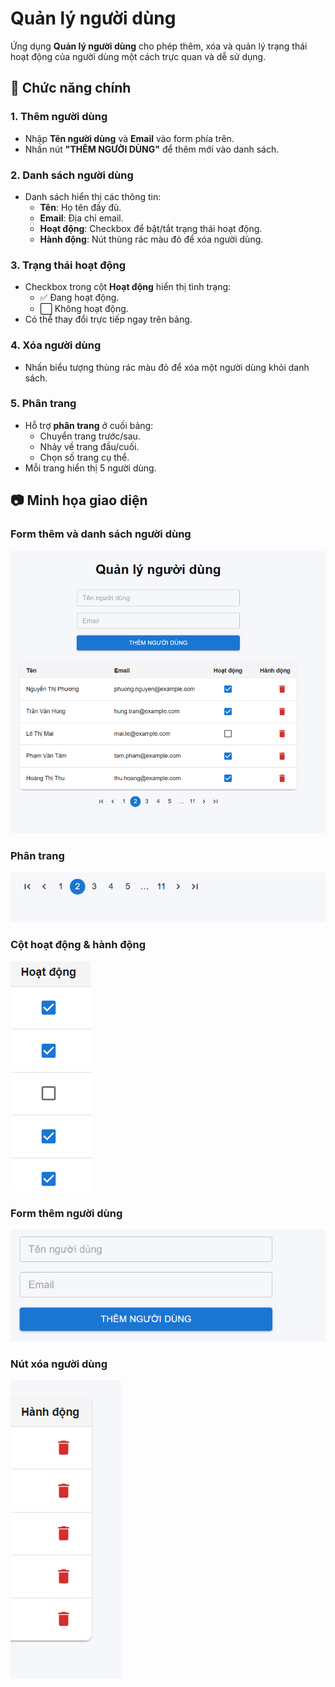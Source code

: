 # Quản lý người dùng

Ứng dụng **Quản lý người dùng** cho phép thêm, xóa và quản lý trạng thái hoạt động của người dùng một cách trực quan và dễ sử dụng.  

## 📌 Chức năng chính

### 1. Thêm người dùng
- Nhập **Tên người dùng** và **Email** vào form phía trên.
- Nhấn nút **"THÊM NGƯỜI DÙNG"** để thêm mới vào danh sách.

### 2. Danh sách người dùng
- Danh sách hiển thị các thông tin:
  - **Tên**: Họ tên đầy đủ.
  - **Email**: Địa chỉ email.
  - **Hoạt động**: Checkbox để bật/tắt trạng thái hoạt động.
  - **Hành động**: Nút thùng rác màu đỏ để xóa người dùng.

### 3. Trạng thái hoạt động
- Checkbox trong cột **Hoạt động** hiển thị tình trạng:
  - ✅ Đang hoạt động.
  - ⬜ Không hoạt động.
- Có thể thay đổi trực tiếp ngay trên bảng.

### 4. Xóa người dùng
- Nhấn biểu tượng thùng rác màu đỏ để xóa một người dùng khỏi danh sách.

### 5. Phân trang
- Hỗ trợ **phân trang** ở cuối bảng:
  - Chuyển trang trước/sau.
  - Nhảy về trang đầu/cuối.
  - Chọn số trang cụ thể.  
- Mỗi trang hiển thị 5 người dùng.

## 📷 Minh họa giao diện

### Form thêm và danh sách người dùng
![Form và bảng](img/form.png)

### Phân trang
![Phân trang](img/phan-trang.png)

### Cột hoạt động & hành động
![Hoạt động & Hành động](img/hanh-dong-button.png)

### Form thêm người dùng
![Form thêm](img/form-them-nguoidung.png)

### Nút xóa người dùng
![Xóa người dùng](img/nut-xoa.png)
